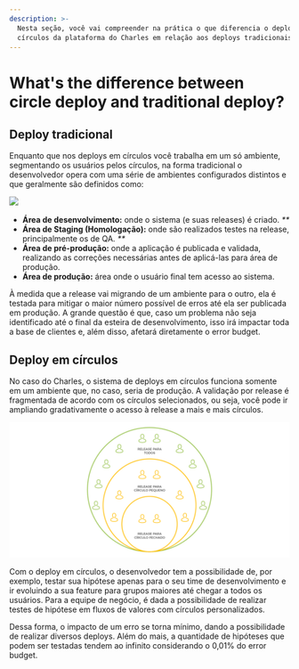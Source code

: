 ```yaml
---
description: >-
  Nesta seção, você vai compreender na prática o que diferencia o deploy em
  círculos da plataforma do Charles em relação aos deploys tradicionais.
---
```


# What's the difference between circle deploy and traditional deploy?

## Deploy tradicional

Enquanto que nos deploys em círculos você trabalha em um só ambiente, segmentando os usuários pelos círculos, na forma tradicional o desenvolvedor opera com uma série de ambientes configurados distintos e que geralmente são definidos como:

![](https://github.com/ZupIT/charlescd/tree/3f920366062d055b4fa05ddbd1bb5b360d9f749f/docs/.gitbook/assets/deploys-em-circulos-vs.deploys-tradicionais-1.png)

* **Área de desenvolvimento:** onde o sistema \(e suas releases\) é criado.  _\*\*_
* **Área de Staging \(Homologação\):** onde são realizados testes   na release, principalmente os de QA.   _\*\*_
* **Área de pré-produção:** onde a aplicação é publicada e validada, realizando as correções necessárias antes de aplicá-las para área de produção.  
* **Área de produção:** área onde o usuário final tem acesso ao sistema.

À medida que a release vai migrando de um ambiente para o outro, ela é testada para mitigar o maior número possível de erros até ela ser publicada em produção. A grande questão é que, caso um problema não seja identificado até o final da esteira de desenvolvimento, isso irá impactar toda a base de clientes e, além disso, afetará diretamente o error budget.

## **Deploy em círculos**

No caso do Charles, o sistema de deploys em círculos funciona somente em um ambiente que, no caso, seria de produção. A validação por release é fragmentada de acordo com os círculos selecionados, ou seja, você pode ir ampliando gradativamente o acesso à release a mais e mais círculos.

![](../.gitbook/assets/conceito-de-deploy-em-circulos-1%20%282%29.png)

Com o deploy em círculos, o desenvolvedor tem a possibilidade de, por exemplo, testar sua hipótese apenas para o seu time de desenvolvimento e ir evoluindo a sua feature para grupos maiores até chegar a todos os usuários. Para a equipe de negócio, é dada a possibilidade de realizar testes de hipótese em fluxos de valores com círculos personalizados.

Dessa forma, o impacto de um erro se torna mínimo, dando a possibilidade de realizar diversos deploys. Além do mais, a quantidade de hipóteses que podem ser testadas tendem ao infinito considerando o 0,01% do error budget.

